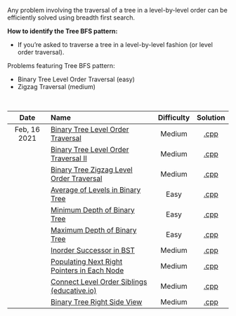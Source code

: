 Any problem involving the traversal of a tree in a level-by-level order can be efficiently solved using breadth first search.

**How to identify the Tree BFS pattern:** 

- If you’re asked to traverse a tree in a level-by-level fashion (or level order traversal).

Problems featuring Tree BFS pattern:  
- Binary Tree Level Order Traversal (easy)
- Zigzag Traversal (medium)

<br/>

| Date | Name | Difficulty | Solution |
|:----:|:-----|:----------:|:--------:|
| Feb, 16 2021 | [Binary Tree Level Order Traversal](https://leetcode.com/problems/binary-tree-level-order-traversal/) | Medium | [.cpp](https://github.com/the-robot/coding-challenges/blob/master/leet-code/educative.io/07-tree-breadth-first-search/binary-tree-level-order-traversal.cpp) |
| | [Binary Tree Level Order Traversal II](https://leetcode.com/problems/binary-tree-level-order-traversal-ii/) | Medium | [.cpp](https://github.com/the-robot/coding-challenges/blob/master/leet-code/educative.io/07-tree-breadth-first-search/binary-tree-level-order-traversal-ii.cpp) |
| | [Binary Tree Zigzag Level Order Traversal](https://leetcode.com/problems/binary-tree-zigzag-level-order-traversal/) | Medium | [.cpp](https://github.com/the-robot/coding-challenges/blob/master/leet-code/educative.io/07-tree-breadth-first-search/binary-tree-zigzag-level-order-traversal.cpp) |
| | [Average of Levels in Binary Tree](https://leetcode.com/problems/average-of-levels-in-binary-tree/) | Easy | [.cpp](https://github.com/the-robot/coding-challenges/blob/master/leet-code/educative.io/07-tree-breadth-first-search/average-of-levels-in-binary-tree.cpp) |
| | [Minimum Depth of Binary Tree](https://leetcode.com/problems/minimum-depth-of-binary-tree/) | Easy | [.cpp](https://github.com/the-robot/coding-challenges/blob/master/leet-code/educative.io/07-tree-breadth-first-search/minimum-depth-of-binary-tree.cpp) |
| | [Maximum Depth of Binary Tree](https://leetcode.com/problems/maximum-depth-of-binary-tree/) | Easy | [.cpp](https://github.com/the-robot/coding-challenges/blob/master/leet-code/educative.io/07-tree-breadth-first-search/maximum-depth-of-binary-tree.cpp) |
| | [Inorder Successor in BST](https://www.lintcode.com/problem/inorder-successor-in-bst/) | Medium | [.cpp](https://github.com/the-robot/coding-challenges/blob/master/leet-code/educative.io/07-tree-breadth-first-search/inorder-successor-in-BST.cpp) |
| | [Populating Next Right Pointers in Each Node](https://leetcode.com/problems/populating-next-right-pointers-in-each-node/) | Medium | [.cpp](https://github.com/the-robot/coding-challenges/blob/master/leet-code/educative.io/07-tree-breadth-first-search/populating-next-right-pointers-in-each-node.cpp) |
| | [Connect Level Order Siblings (educative.io)](https://www.educative.io/module/lesson/patterns-for-coding-questions/RLo6pMGN1Zq) | Medium | [.cpp](https://github.com/the-robot/coding-challenges/blob/master/leet-code/educative.io/07-tree-breadth-first-search/connect-level-order-siblings.cpp) |
| | [Binary Tree Right Side View](https://leetcode.com/problems/binary-tree-right-side-view/) | Medium | [.cpp](https://github.com/the-robot/coding-challenges/blob/master/leet-code/educative.io/07-tree-breadth-first-search/binary-tree-right-side-view.cpp) |
